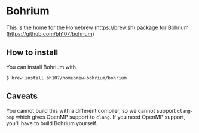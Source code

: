 # Bohrium

This is the home for the Homebrew (https://brew.sh) package for Bohrium (https://github.com/bh107/bohrium)

## How to install

You can install Bohrium with

```
$ brew install bh107/homebrew-bohrium/bohrium
```

## Caveats

You cannot build this with a different compiler, so we cannot support `clang-omp` which gives OpenMP support to `clang`.
If you need OpenMP support, you'll have to build Bohrium yourself.
